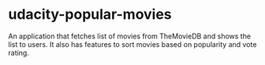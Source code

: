 # udacity-popular-movies
An application that fetches list of movies from TheMovieDB and shows the list to users. It also has features to sort movies based on popularity and vote rating. 
